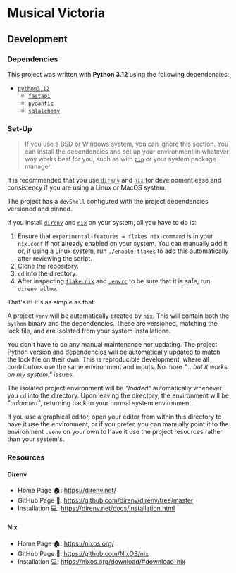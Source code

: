 # Musical Victoria

## Development

### Dependencies

This project was written with **Python 3.12** using the following dependencies:

- [`python3.12`](https://github.com/python/cpython/tree/3.12)
  - [`fastapi`](https://github.com/fastapi/fastapi)
  - [`pydantic`](https://github.com/pydantic/pydantic)
  - [`sqlalchemy`](https://github.com/sqlalchemy/sqlalchemy)

### Set-Up

> If you use a BSD or Windows system, you can ignore this section. You can
> install the dependencies and set up your environment in whatever way works
> best for you, such as with [`pip`](https://github.com/pypa/pip) or your system
> package manager.

It is recommended that you use [`direnv`][direnv] and [`nix`][nix] for
development ease and consistency if you are using a Linux or MacOS system.

The project has a `devShell` configured with the project dependencies versioned
and pinned.

If you install [`direnv`][direnv] and [`nix`][nix] on your system, all you have
to do is:

1. Ensure that `experimental-features = flakes nix-command` is in your
   `nix.conf` if not already enabled on your system. You can manually add it or,
   if using a Linux system, run [`./enable-flakes`](./enable-flakes) to add this
   automatically after reviewing the script.
2. Clone the repository.
3. `cd` into the directory.
4. After inspecting [`flake.nix`](./flake.nix) and [`.envrc`](./.envrc) to be
   sure that it is safe, run `direnv allow`.

That's it! It's as simple as that.

A project `venv` will be automatically created by [`nix`][nix]. This will
contain both the `python` binary and the dependencies. These are versioned,
matching the lock file, and are isolated from your system installations.

You don't have to do any manual maintenance nor updating. The project Python
version and dependencies will be automatically updated to match the lock file on
their own. This is reproducible development, where all contributors use the same
environment and inputs. No more _"... but it works on my system."_ issues.

The isolated project environment will be _"loaded"_ automatically whenever you
`cd` into the directory. Upon leaving the directory, the environment will be
_"unloaded"_, returning back to your normal system environment.

If you use a graphical editor, open your editor from within this directory to
have it use the environment, or if you prefer, you can manually point it to the
environment `.venv` on your own to have it use the project resources rather than
your system's.

### Resources

#### Direnv

- Home Page 🏠: <https://direnv.net/>
- GitHub Page 🌳: <https://github.com/direnv/direnv/tree/master>
- Installation 💻: <https://direnv.net/docs/installation.html>

#### Nix

- Home Page 🏠: <https://nixos.org/>
- GitHub Page 🌳: <https://github.com/NixOS/nix>
- Installation 💻: <https://nixos.org/download/#download-nix>

<!---->

[direnv]: https://github.com/direnv/direnv/tree/master
[nix]: https://github.com/NixOS/nix
